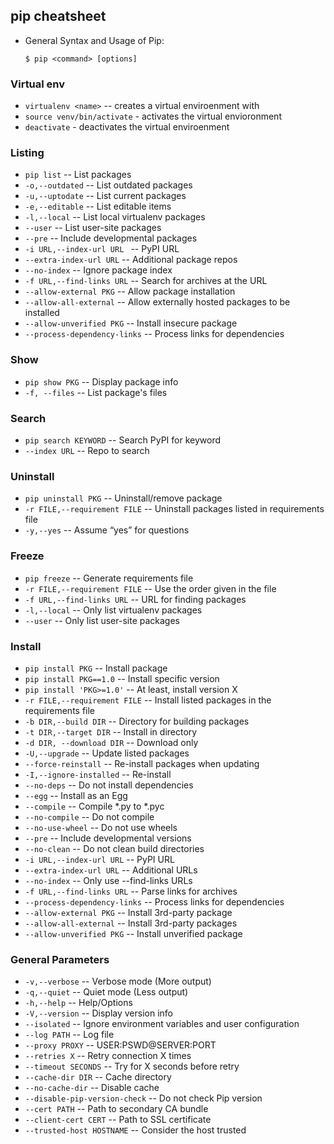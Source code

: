 ## pip cheatsheet

- General Syntax and Usage of Pip:
  ```
  $ pip <command> [options]
  ```

### Virtual env

- `virtualenv <name>` -- creates a virtual enviroenment with <name>
- `source venv/bin/activate` - activates the virtual envioronment 
- `deactivate` - deactivates the virtual enviroenment

### Listing

- `pip list` -- List packages
- `-o,--outdated` -- List outdated packages
- `-u,--uptodate` -- List current packages
- `-e,--editable` -- List editable items
- `-l,--local` -- List local virtualenv packages
- `--user` -- List user-site packages
- `--pre` -- Include developmental packages
- `-i URL,--index-url URL ` -- PyPI URL
- `--extra-index-url URL` --  Additional package repos
- `--no-index` -- Ignore package index
- `-f URL,--find-links URL` --  Search for archives at the URL
- `--allow-external PKG` -- Allow package installation
- `--allow-all-external` -- Allow externally hosted packages to be installed
- `--allow-unverified PKG` --  Install insecure package
- `--process-dependency-links` -- Process links for dependencies

### Show

- `pip show PKG` -- Display package info
- `-f, --files` -- List package's files

### Search

- `pip search KEYWORD` -- Search PyPI for keyword
- `--index URL` -- Repo to search

### Uninstall

- `pip uninstall PKG` -- Uninstall/remove package
- `-r FILE,--requirement FILE` -- Uninstall packages listed in requirements file
- `-y,--yes` -- Assume “yes” for questions

### Freeze

- `pip freeze` -- Generate requirements file
- `-r FILE,--requirement FILE` -- Use the order given in the file
- `-f URL,--find-links URL` -- URL for finding packages
- `-l,--local` -- Only list virtualenv packages
- `--user` -- Only list user-site packages

### Install

- `pip install PKG` -- Install package
- `pip install PKG==1.0` -- Install specific version
- `pip install 'PKG>=1.0'` -- At least, install version X
- `-r FILE,--requirement FILE` -- Install listed packages in the requirements file
- `-b DIR,--build DIR` -- Directory for building packages
- `-t DIR,--target DIR` -- Install in directory
- `-d DIR, --download DIR` -- Download only
- `-U,--upgrade` -- Update listed packages
- `--force-reinstall` -- Re-install packages when updating
- `-I,--ignore-installed` -- Re-install
- `--no-deps` -- Do not install dependencies
- `--egg` -- Install as an Egg
- `--compile` -- Compile *.py to *.pyc
- `--no-compile` -- Do not compile
- `--no-use-wheel` -- Do not use wheels
- `--pre` -- Include developmental versions
- `--no-clean` -- Do not clean build directories
- `-i URL,--index-url URL` -- PyPI URL
- `--extra-index-url URL` -- Additional URLs
- `--no-index` -- Only use --find-links URLs
- `-f URL,--find-links URL` -- Parse links for archives
- `--process-dependency-links` -- Process links for dependencies
- `--allow-external PKG` -- Install 3rd-party package
- `--allow-all-external` -- Install 3rd-party packages
- `--allow-unverified PKG` -- Install unverified package

### General Parameters

- `-v,--verbose` -- Verbose mode (More output)
- `-q,--quiet` -- Quiet mode (Less output)
- `-h,--help` -- Help/Options
- `-V,--version` -- Display version info
- `--isolated` -- Ignore environment variables and user configuration
- `--log PATH` -- Log file
- `--proxy PROXY` -- USER:PSWD@SERVER:PORT
- `--retries X` -- Retry connection X times
- `--timeout SECONDS` -- Try for X seconds before retry
- `--cache-dir DIR` -- Cache directory
- `--no-cache-dir` -- Disable cache
- `--disable-pip-version-check` -- Do not check Pip version
- `--cert PATH` -- Path to secondary CA bundle
- `--client-cert CERT` -- Path to SSL certificate
- `--trusted-host HOSTNAME` -- Consider the host trusted
